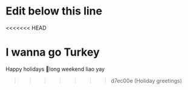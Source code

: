 # Edit below this line
<<<<<<< HEAD

I wanna go Turkey
=======
Happy holidays 🎄long weekend liao yay
>>>>>>> d7ec00e (Holiday greetings)
